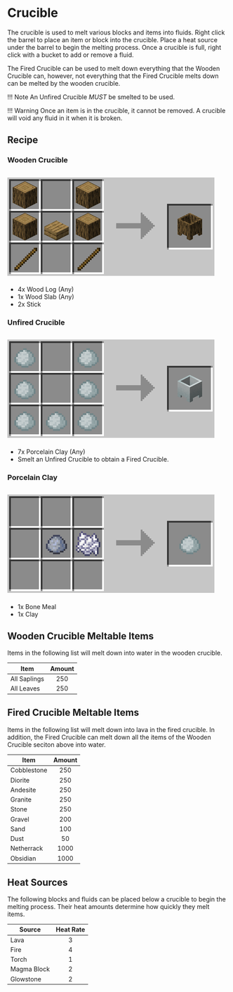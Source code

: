Crucible
========
The crucible is used to melt various blocks and items into fluids. Right click the barrel to place an item or block into the crucible. Place a heat source under the barrel to begin the melting process. Once a crucible is full, right click with a bucket to add or remove a fluid.

The Fired Crucible can be used to melt down everything that the Wooden Crucible can, however, not everything that the Fired Crucible melts down can be melted by the wooden crucible.

!!! Note
    An Unfired Crucible *MUST* be smelted to be used.

!!! Warning
    Once an item is in the crucible, it cannot be removed. A crucible will void any fluid in it when it is broken.

Recipe
------
### Wooden Crucible
![](images/recipes/crucible_wooden.png)
---
- 4x Wood Log (Any)
- 1x Wood Slab (Any)
- 2x Stick

### Unfired Crucible
![](images/recipes/crucible_unfired.png)
---
- 7x Porcelain Clay (Any)
- Smelt an Unfired Crucible to obtain a Fired Crucible.

### Porcelain Clay
![](images/recipes/porcelain_clay.png)
---
- 1x Bone Meal
- 1x Clay

Wooden Crucible Meltable Items
------------------------------
Items in the following list will melt down into water in the wooden crucible.

| Item         | Amount |
|--------------|:------:|
| All Saplings | 250    |
| All Leaves   | 250    |

Fired Crucible Meltable Items
-----------------------------
Items in the following list will melt down into lava in the fired crucible. In addition, the Fired Crucible can melt down all the items of the Wooden Crucible seciton above into water.

| Item         | Amount |
|--------------|:------:|
| Cobblestone  | 250    |
| Diorite      | 250    |
| Andesite     | 250    |
| Granite      | 250    |
| Stone        | 250    |
| Gravel       | 200    |
| Sand         | 100    |
| Dust         | 50     |
| Netherrack   | 1000   |
| Obsidian     | 1000   |

Heat Sources
------------
The following blocks and fluids can be placed below a crucible to begin the melting process. Their heat amounts determine how quickly they melt items.

| Source      | Heat Rate |
|-------------|:---------:|
| Lava        | 3         |
| Fire        | 4         |
| Torch       | 1         |
| Magma Block | 2         |
| Glowstone   | 2         |